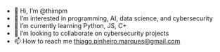 - 👋 Hi, I’m @thimpm
- 👀 I’m interested in programming, AI, data science, and cybersecurity
- 🌱 I’m currently learning Python, JS, C+
- 💞️ I’m looking to collaborate on cybersecurity projects
- 📫 How to reach me thiago.pinheiro.marques@gmail.com

<!---
thimpm/thimpm is a ✨ special ✨ repository because its `README.md` (this file) appears on your GitHub profile.
You can click the Preview link to take a look at your changes.
--->
